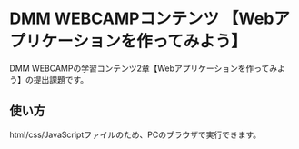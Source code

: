 # DMM WEBCAMPコンテンツ 【Webアプリケーションを作ってみよう】
DMM WEBCAMPの学習コンテンツ2章【Webアプリケーションを作ってみよう】の提出課題です。
## 使い方
html/css/JavaScriptファイルのため、PCのブラウザで実行できます。
